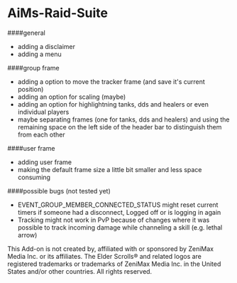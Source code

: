 # AiMs-Raid-Suite

####general 
- adding a disclaimer
- adding a menu

####group frame
- adding a option to move the tracker frame (and save it's current position)
- adding an option for scaling (maybe)
- adding an option for highlightning tanks, dds and healers or even individual players
- maybe separating frames (one for tanks, dds and healers) and using the remaining space on the left side of the header bar to distinguish them from each other

####user frame
- adding user frame
- making the default frame size a little bit smaller and less space consuming

####possible bugs (not tested yet)
- EVENT_GROUP_MEMBER_CONNECTED_STATUS might reset current timers if someone had a disconnect, Logged off or is logging in again
- Tracking might not work in PvP because of changes where it was possible to track incoming damage while channeling a skill (e.g. lethal arrow)

This Add-on is not created by, affiliated with or sponsored by ZeniMax Media Inc. or its affiliates. 
The Elder Scrolls® and related logos are registered trademarks or trademarks of ZeniMax Media Inc. in the United States and/or other countries. 
All rights reserved.
